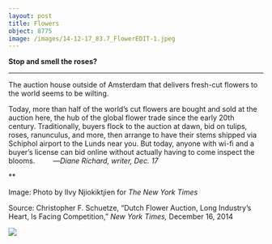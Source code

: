 ```yaml
---
layout: post
title: Flowers
object: 8775
image: /images/14-12-17_83.7_FlowerEDIT-1.jpeg
---
```

**Stop and smell the roses?**

****

The auction house outside of Amsterdam that delivers fresh-cut flowers to the world seems to be wilting.

Today, more than half of the world’s cut flowers are bought and sold at the auction here, the hub of the global flower trade since the early 20th century. Traditionally, buyers flock to the auction at dawn, bid on tulips, roses, ranunculus, and more, then arrange to have their stems shipped via Schiphol airport to the Lunds near you. But today, anyone with wi-fi and a buyer’s license can bid online without actually having to come inspect the blooms.         —*Diane Richard, writer, Dec. 17*

**

Image: Photo by Ilvy Njiokiktjien for *The New York Times*

Source: Christopher F. Schuetze, “Dutch Flower Auction, Long Industry’s Heart, Is Facing Competition,” *New York Times,* December 16, 2014

![]({{siteurl.base}}/images/14-12-17_83.7_FlowerEDIT-1.jpeg)
